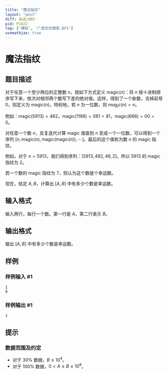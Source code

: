 ```yaml
---
title: "魔法指纹"
layout: "post"
diff: 省选/NOI-
pid: P1822
tag: ['模拟', '广度优先搜索,BFS']
usemathjax: true
---
```


# 魔法指纹
## 题目描述

对于任意一个至少两位的正整数 $n$，按如下方式定义 $\mathrm{magic}(n)$：将 $n$ 按十进制顺序写下来，依次对相邻两个数写下差的绝对值。这样，得到了一个新数，去掉前导 $0$，则定义为 $\mathrm{magic}(n)$。特别地，若 $n$ 为一位数，则 $mag_ic(n)=n$。

例如：$\mathrm{magic}(5913)=482$，$\mathrm{magic}(1198)=081=81$，$\mathrm{magic}(666)=00=0$。

对任意一个数 $n$，反复迭代计算 $\mathrm{magic}$ 值直到 $n$ 变成一个一位数，可以得到一个序列 $[n,\mathrm{magic}(n),\mathrm{magic}(\mathrm{magic}(n)),\cdots]$。最后的这个值称为数 $n$ 的 $\mathrm{magic}$ 指纹。

例如，对于 $n=5913$，我们得到序列：$[5913,482,46,2]$。所以 $5913$ 的 $\mathrm{magic}$ 指纹为 $2$。

若一个数的 $\mathrm{magic}$ 指纹为 $7$，则认为这个数是个幸运数。

现在，给定 $A,B$，计算出 $[A,B]$ 中有多少个数是幸运数。
## 输入格式

输入两行，每行一个数。第一行是 $A$，第二行表示 $B$。

## 输出格式

输出 $[A,B]$ 中有多少个数是幸运数。

## 样例

### 样例输入 #1
```
1
9
```
### 样例输出 #1
```
1

```
## 提示

### 数据范围及约定

- 对于 $30\%$ 数据，$B \le 10^4$。
- 对于 $100\%$ 数据，$0<A \le B \le 10^9$。

